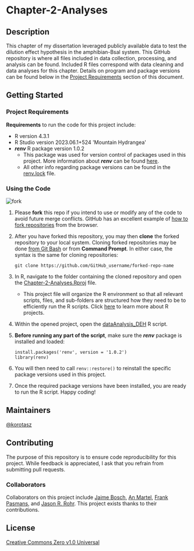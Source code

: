 # Chapter-2-Analyses

## Description
This chapter of my dissertation leveraged publicly available data to test the dilution effect hypothesis in the amphibian-Bsal system. This GitHub repository is where all files included in data collection, processing, and analysis can be found. Included R files correspond with data cleaning and data analyses for this chapter. Details on program and package versions can be found below in the [Project Requirements](https://github.com/korotasz/Chapter-2-Analyses/edit/main/README.md#Project-Requirements) section of this document. 

## Getting Started
### Project Requirements
**Requirements** to run the code for this project include:
- R version 4.3.1
- R Studio version 2023.06.1+524 'Mountain Hydrangea'
- ***renv*** R package version 1.0.2
    - This package was used for version control of packages used in this project. More information about ***renv*** can be found [here](https://rstudio.github.io/renv/articles/renv.html). 
    - All other info regarding package versions can be found in the [renv.lock](https://github.com/korotasz/Chapter-2-Analyses/blob/main/renv.lock) file.

### Using the Code
![fork](https://cdn.ttgtmedia.com/rms/onlineimages/cdo-git_clone_vs_fork-f.png)
1. Please **fork** this repo if you intend to use or modify any of the code to avoid future merge conflicts. GitHub has an excellent example of [how to fork repositories](https://docs.github.com/en/get-started/quickstart/fork-a-repo#forking-a-repository) from the browser.

2. After you have forked this repository, you may then **clone** the forked repository to your local system. Cloning forked repositories may be done [from Git Bash](https://docs.github.com/en/get-started/quickstart/fork-a-repo#cloning-your-forked-repository) or from **Command Prompt**. In either case, the syntax is the same for cloning repositories:
   ```
   git clone https://github.com/GitHub_username/forked-repo-name
   ```

3. In R, navigate to the folder containing the cloned repository and open the [Chapter-2-Analyses.Rproj](https://github.com/korotasz/Chapter-2-Analyses/blob/main/Chapter-2-Analyses.Rproj) file.
   - This project file will organize the R environment so that all relevant scripts, files, and sub-folders are structured how they need to be to efficiently run the R scripts. Click [here](https://r4ds.had.co.nz/workflow-projects.html#rstudio-projects) to learn more about R projects.

4. Within the opened project, open the [dataAnalysis_DEH](https://github.com/korotasz/Chapter-2-Analyses/blob/main/dataAnalysis_DEH.R) R script.

5. **Before running any part of the script**, make sure the ***renv*** package is installed and loaded:
   ```
   install.packages('renv', version = '1.0.2')
   library(renv)
   ```
   
6. You will then need to call ```renv::restore()``` to reinstall the specific package versions used in this project.

7. Once the required package versions have been installed, you are ready to run the R script. Happy coding!

## Maintainers
[@korotasz](https://github.com/korotasz)

## Contributing
The purpose of this repository is to ensure code reproducibility for this project. While feedback is appreciated, I ask that you refrain from submitting pull requests.

### Collaborators
Collaborators on this project include [Jaime Bosch](https://scholar.google.com/citations?user=t5frSGQAAAAJ&hl=en), [An Martel](https://biblio.ugent.be/person/F5F50C8C-F0ED-11E1-A9DE-61C894A0A6B4), [Frank Pasmans](https://biblio.ugent.be/person/F573FD86-F0ED-11E1-A9DE-61C894A0A6B4), and [Jason R. Rohr](https://scholar.google.com/citations?user=yaRksUAAAAAJ&hl=en). This project exists thanks to their contributions.





## License
[Creative Commons Zero v1.0 Universal](https://github.com/korotasz/Chapter-2-Analyses/blob/main/LICENSE)
